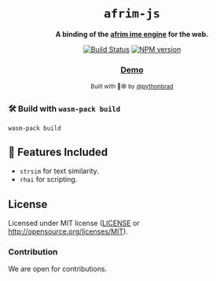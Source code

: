 <div align="center">

  <h1><code>afrim-js</code></h1>

  <strong>A binding of the <a href="https://github.com/pythonbrad/afrim">afrim ime engine</a> for the web.</strong>

  <p>
    <a href="https://github.com/pythonbrad/afrim-js/actions/workflows/ci.yml"><img alt="Build Status" src="https://github.com/pythonbrad/afrim-js/actions/workflows/ci.yml/badge.svg?branch=main"/></a>
    <a href="https://www.npmjs.org/package/afrim-js"><img alt="NPM version" src="https://img.shields.io/npm/v/afrim-js.svg?style=flat-square"/></a>
  </p>

  <h3>
    <a href="https://github.com/pythonbrad/afrim-web">Demo</a>
  </h3>

  <sub>Built with 🦀🕸 by <a href="https://github.com/pythonbrad">@pythonbrad</a></sub>
</div>

### 🛠️ Build with `wasm-pack build`

```
wasm-pack build
```

## 🔋 Features Included

* `strsim` for text similarity.
* `rhai` for scripting.

## License

Licensed under MIT license ([LICENSE](LICENSE) or http://opensource.org/licenses/MIT).

### Contribution

We are open for contributions.
